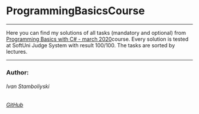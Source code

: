 
# ProgrammingBasicsCourse

------------

Here you can find my solutions of all tasks (mandatory and optional) from [Programming Basics with C# - march 2020](https://softuni.bg/trainings/2808/programming-basics-with-c-sharp-march-2020)course. Every solution is tested at SoftUni Judge System with result 100/100. The tasks are sorted by lectures. 

------------

### Author:
###### Ivan Stamboliyski

###### [GitHub](https://github.com/ivanstamboliyski)
